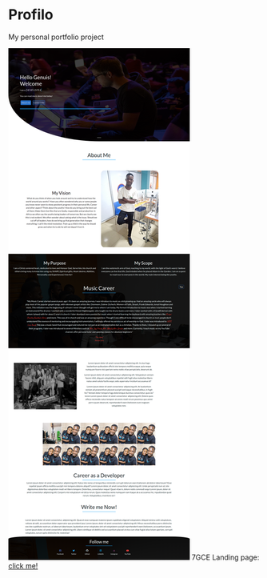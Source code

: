 # Profilo
My personal portfolio project

![GitHub Logo](./download.png)
7GCE Landing page: [click me!](https://github.com/yunweneric/Portfolio)